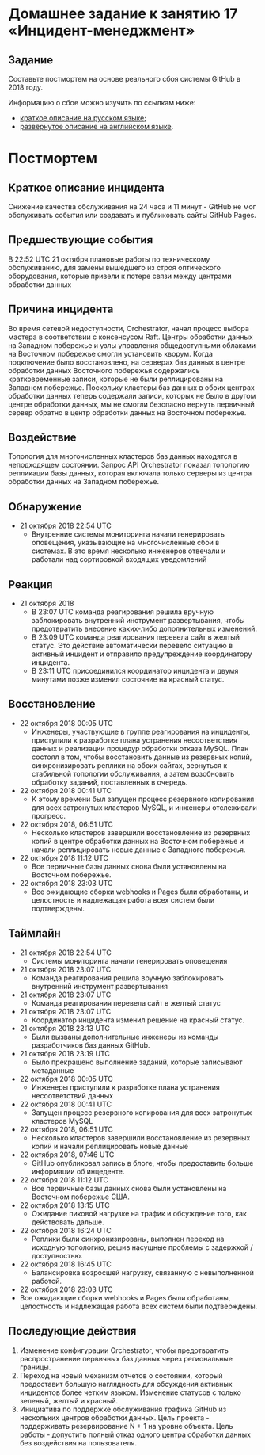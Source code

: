 # Домашнее задание к занятию 17 «Инцидент-менеджмент»

## Задание

Составьте постмортем на основе реального сбоя системы GitHub в 2018 году.

Информацию о сбое можно изучить по ссылкам ниже:

* [краткое описание на русском языке](https://habr.com/ru/post/427301/);
* [развёрнутое описание на английском языке](https://github.blog/2018-10-30-oct21-post-incident-analysis/).

# Постмортем

## Краткое описание инцидента
Снижение качества обслуживания на 24 часа и 11 минут - GitHub не мог обслуживать события или создавать и публиковать сайты GitHub Pages.

## Предшествующие события
В 22:52 UTC 21 октября плановые работы по техническому обслуживанию, для замены вышедшего из строя оптического оборудования, которые привели к потере связи между центрами обработки данных

## Причина инцидента
Во время сетевой недоступности, Orchestrator, начал процесс выбора мастера в соответствии с консенсусом Raft. Центры обработки данных на Западном побережье и узлы управления общедоступными облаками на Восточном побережье смогли установить кворум. Когда подключение было восстановлено, на серверах баз данных в центре обработки данных Восточного побережья содержались кратковременные записи, которые не были реплицированы на Западном побережье. Поскольку кластеры баз данных в обоих центрах обработки данных теперь содержали записи, которых не было в другом центре обработки данных, мы не смогли безопасно вернуть первичный сервер обратно в центр обработки данных на Восточном побережье.

## Воздействие
Топология для многочисленных кластеров баз данных находятся в неподходящем состоянии. Запрос API Orchestrator показал топологию репликации базы данных, которая включала только серверы из центра обработки данных на Западном побережье.

## Обнаружение
- 21 октября 2018 22:54 UTC
  - Внутренние системы мониторинга начали генерировать оповещения, указывающие на многочисленные сбои в системах. В это время несколько инженеров отвечали и работали над сортировкой входящих уведомлений

## Реакция
- 21 октября 2018
  - В 23:07 UTC команда реагирования решила вручную заблокировать внутренний инструмент развертывания, чтобы предотвратить внесение каких-либо дополнительных изменений.
  - В 23:09 UTC команда реагирования перевела сайт в желтый статус. Это действие автоматически перевело ситуацию в активный инцидент и отправило предупреждение координатору инцидента.
  - В 23:11 UTC присоединился координатор инцидента и двумя минутами позже изменил состояние на красный статус.

## Восстановление
- 22 октября 2018 00:05 UTC
  - Инженеры, участвующие в группе реагирования на инциденты, приступили к разработке плана устранения несоответствия данных и реализации процедур обработки отказа MySQL. План состоял в том, чтобы восстановить данные из резервных копий, синхронизировать реплики на обоих сайтах, вернуться к стабильной топологии обслуживания, а затем возобновить обработку заданий, поставленных в очередь.
- 22 октября 2018 00:41 UTC
  - К этому времени был запущен процесс резервного копирования для всех затронутых кластеров MySQL, и инженеры отслеживали прогресс. 
- 22 октября 2018, 06:51 UTC
  - Несколько кластеров завершили восстановление из резервных копий в центре обработки данных на Восточном побережье и начали реплицировать новые данные с Западного побережья.
- 22 октября 2018 11:12 UTC
  - Все первичные базы данных снова были установлены на Восточном побережье.
- 22 октября 2018 23:03 UTC
  - Все ожидающие сборки webhooks и Pages были обработаны, и целостность и надлежащая работа всех систем были подтверждены.


## Таймлайн
- 21 октября 2018 22:54 UTC
  - Системы мониторинга начали генерировать оповещения
- 21 октября 2018 23:07 UTC
  - Команда реагирования решила вручную заблокировать внутренний инструмент развертывания
- 21 октября 2018 23:07 UTC
  - Команда реагирования перевела сайт в желтый статус
- 21 октября 2018 23:07 UTC
  - Координатор инцидента изменил решение на красный статус.
- 21 октября 2018 23:13 UTC
  - Были вызваны дополнительные инженеры из команды разработчиков баз данных GitHub.
- 21 октября 2018 23:19 UTC
  - Было прекращено выполнение заданий, которые записывают метаданные
- 22 октября 2018 00:05 UTC
  - Инженеры приступили к разработке плана устранения несоответствий данных
- 22 октября 2018 00:41 UTC
  - Запущен процесс резервного копирования для всех затронутых кластеров MySQL
- 22 октября 2018, 06:51 UTC
  - Несколько кластеров завершили восстановление из резервных копий и начали реплицировать новые данные
- 22 октября 2018, 07:46 UTC
  - GitHub опубликовал запись в блоге, чтобы предоставить больше информации об инцеденте.
- 22 октября 2018 11:12 UTC
  - Все первичные базы данных снова были установлены на Восточном побережье США.
- 22 октября 2018 13:15 UTC
  - Ожидание пиковой нагрузке на трафик и обсуждение того, как действовать дальше.
- 22 октября 2018 16:24 UTC
  - Реплики были синхронизированы, выполнен переход на исходную топологию, решив насущные проблемы с задержкой / доступностью.
- 22 октября 2018 16:45 UTC
  - Балансировка возросшей нагрузку, связанную с невыполненной работой.
- 22 октября 2018 23:03 UTC
 - Все ожидающие сборки webhooks и Pages были обработаны, целостность и надлежащая работа всех систем были подтверждены.

## Последующие действия
1. Изменение конфигурации Orchestrator, чтобы предотвратить распространение первичных баз данных через региональные границы. 
2. Переход на новый механизм отчетов о состоянии, который предоставит большую наглядность для обсуждения активных инцидентов более четким языком. Изменение статусов с только зеленый, желтый и красный. 
3. Инициатива по поддержке обслуживания трафика GitHub из нескольких центров обработки данных. Цель проекта - поддерживать резервирование N + 1 на уровне объекта. Цель работы - допустить полный отказ одного центра обработки данных без воздействия на пользователя. 


